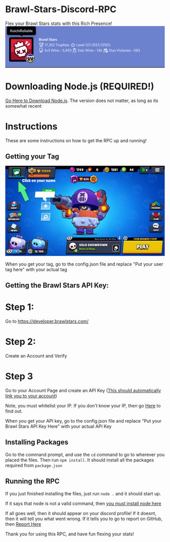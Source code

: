 # Brawl-Stars-Discord-RPC
Flex your Brawl Stars stats with this Rich Presence!
![Discord RPC](Images/RPC.png)

# Downloading Node.js (REQUIRED!)

[Go Here to Download Node.js](https://nodejs.org/en/download/). The version does not matter, as long as its somewhat recent

# Instructions

These are some instructions on how to get the RPC up and running!

## Getting your Tag

![Get Your Tag](Images/Brawl_Stars_Tag_Tutorial.gif)

When you get your tag, go to the config.json file and replace "Put your user tag here" with your actual tag


## Getting the Brawl Stars API Key:

# Step 1:

Go to https://developer.brawlstars.com/

# Step 2:

Create an Account and Verify

# Step 3

Go to your Account Page and create an API Key ([This should automatically link you to your account](https://developer.brawlstars.com/#/account))

Note, you must whitelist your IP. If you don't know your IP, then go [Here](https://whatismyip.com) to find out.

When you get your API key, go to the config.json file and replace "Put your Brawl Stars API Key Here" with your actual API Key


## Installing Packages

Go to the command prompt, and use the `cd` command to go to wherever you placed the files. Then run `npm install`. It should install all the packages required from `package.json`

## Running the RPC

If you just finished installing the files, just run `node .` and it should start up.

If it says that node is not a valid command, then [you must install node here](https://nodejs.org/en/download/)

If all goes well, then it should appear on your discord profile! If it doesnt, then it will tell you what went wrong. If it tells you to go to report on GitHub, then [Report Here](https://github.com/ThatMajesticGuy/Brawl-Stars-Discord-RPC/issues)


Thank you for using this RPC, and have fun flexing your stats!
